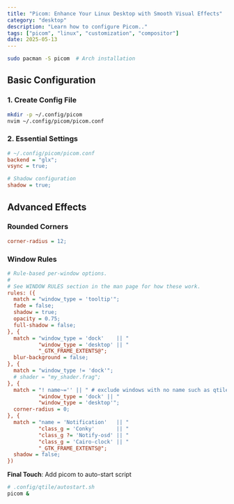 ```yaml
---
title: "Picom: Enhance Your Linux Desktop with Smooth Visual Effects"
category: "desktop"
description: "Learn how to configure Picom.."
tags: ["picom", "linux", "customization", "compositor"]
date: 2025-05-13
---
```



```bash
sudo pacman -S picom  # Arch installation
```

## **Basic Configuration**

### 1. Create Config File
```bash
mkdir -p ~/.config/picom
nvim ~/.config/picom/picom.conf
```

### 2. Essential Settings
```ini
# ~/.config/picom/picom.conf
backend = "glx";
vsync = true;

# Shadow configuration
shadow = true;
```

## **Advanced Effects**


### **Rounded Corners**
```ini
corner-radius = 12;
```

### **Window Rules**
```ini
# Rule-based per-window options.
#
# See WINDOW RULES section in the man page for how these work.
rules: ({
  match = "window_type = 'tooltip'";
  fade = false;
  shadow = true;
  opacity = 0.75;
  full-shadow = false;
}, {
  match = "window_type = 'dock'    || "
          "window_type = 'desktop' || "
          "_GTK_FRAME_EXTENTS@";
  blur-background = false;
}, {
  match = "window_type != 'dock'";
  # shader = "my_shader.frag";
}, {
  match = "! name~='' || " # exclude windows with no name such as qtile's bar
          "window_type = 'dock' || "
          "window_type = 'desktop'";
  corner-radius = 0;
}, {
  match = "name = 'Notification'   || "
          "class_g = 'Conky'       || "
          "class_g ?= 'Notify-osd' || "
          "class_g = 'Cairo-clock' || "
          "_GTK_FRAME_EXTENTS@";
  shadow = false;
})
```


**Final Touch**: Add picom to auto-start script
```bash
# .config/qtile/autostart.sh
picom &
```
